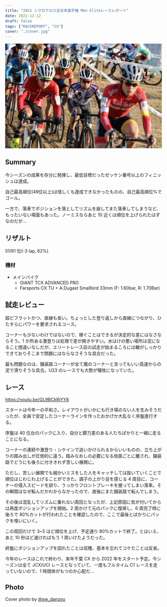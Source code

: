 ```yaml
---
title: "2021 シクロクロス全日本選手権 Men Eliteレースレポート"
date: 2021-12-12
draft: false
tags: ["RACEREPORT", "CX"]
cover: "./cover.jpg"
---
```


![cover](./cover.jpg)

## Summary

今シーズンの成果を存分に発揮し、最低目標だったゼッケン番号以上のフィニッシュは達成。

自己最高順位(49位以上)は惜しくも達成できなかったものの、自己最高順位%でゴール。

一方で、落車でポジションを落としてリズムを崩してまた落車してしまうなど、もったいない場面もあった。ノーミスならあと 10 近くは順位を上げられたはずなのだが…

## リザルト

51/81 位(-3 lap, 62%)

### 機材

- メインバイク
  - GIANT TCX ADVANCED PRO
  - Farsports CX TU + A.Dugast Smallbird 33mm (F: 1.60bar, R: 1.70Bar)

## 試走レビュー

超どフラットかつ、直線も長い。ちょっとした登り返しから直線につながり、ひたすらにパワーを要求されるコース。

コーナーも少ないわけではないので、稼ぐことはできるが決定的な差にはなさならそう。1 か所ある激登りは処理で差が開きやすい。水はけの悪い場所は泥になること間違いなしだが、エリートレース前の試走が始まるころには轍がしっかりできておりそこまで問題にはならなさそうな具合だった。

最も問題なのは、舗装路コーナーが全て魔のコーナーと言ってもいい高速からの泥で滑りそうな具合。U23 のレースでも大勢が犠牲になっていた。

## レース

https://youtu.be/GL9BCkRjYY8

スタートは今年一の平和さ。レイアウトがいかにも行き場のない人を生みそうだったが、全員で安定したコーナーラインを作ったおかげか大乱なく序盤進行する。

序盤は 40 位台のパックに入り、自分と脚力差のある人たちばかりと一緒に走ることになる。

コーナーの連続や激登り・シケインで追いかけられるからいいものの、立ち上がりの踏み出しが圧倒的に違う。踏みなおしの必要になる局面ごとに離され、舗装路でどうにも後ろに付ききれず苦しい展開に。

ただし、苦しい展開でも細かいミスをした人をキャッチしては抜いていくことで順位はじわじわ上げることができた。調子の上がり目を感じる 4 周目に、コーナーの侵入スピードを誤り、うっかりフロントブレーキを握ってしまい落車。その瞬間はなぜ転んだかわからなかったので、直後にまた舗装路で転んでしまう。

その後は混乱してリズムに乗れない周回となったが、上記原因に気が付いてからは再度ポジションアップを開始。2 周かけて元のパックに復帰し、6 周完了時に後ろで 80%カットが行われたことを確認したので、ここで最後とばかりにパックを喰いにいく。

この周回だけで 3~5 ほど順位を上げ、予定通り 80%カットで終了。とはいえ、あと 10 秒ほど速ければもう 1 周いけたようだった。

終盤にポジションアップを図れたことは収穫、基本を忘れてコケたことは反省。

今年のレースはこれで終わり、来年千葉 CX から 2022 年をスタート予定。今シーズンは全て JCX/UCI レースとなっていて、一度もフルタイム C1 レースを走っていないので、1 時間体がもつのか心配だ…

## Photo

Cover photo by [@sw_danzou](https://twitter.com/sw_danzou)
